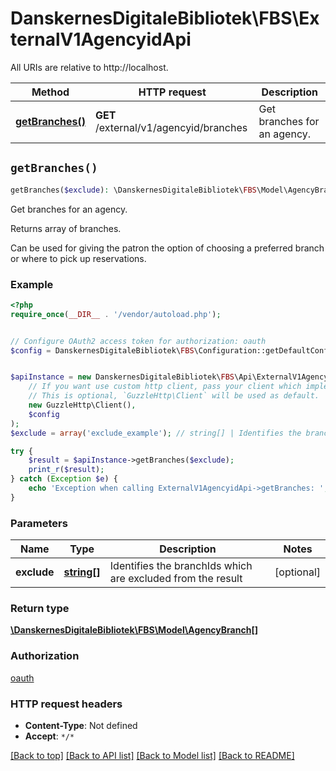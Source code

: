 # DanskernesDigitaleBibliotek\FBS\ExternalV1AgencyidApi

All URIs are relative to http://localhost.

Method | HTTP request | Description
------------- | ------------- | -------------
[**getBranches()**](ExternalV1AgencyidApi.md#getBranches) | **GET** /external/v1/agencyid/branches | Get branches for an agency.


## `getBranches()`

```php
getBranches($exclude): \DanskernesDigitaleBibliotek\FBS\Model\AgencyBranch[]
```

Get branches for an agency.

Returns array of branches.  <p>Can be used for giving the patron the option of choosing a preferred branch or where to pick up  reservations.</p>

### Example

```php
<?php
require_once(__DIR__ . '/vendor/autoload.php');


// Configure OAuth2 access token for authorization: oauth
$config = DanskernesDigitaleBibliotek\FBS\Configuration::getDefaultConfiguration()->setAccessToken('YOUR_ACCESS_TOKEN');


$apiInstance = new DanskernesDigitaleBibliotek\FBS\Api\ExternalV1AgencyidApi(
    // If you want use custom http client, pass your client which implements `GuzzleHttp\ClientInterface`.
    // This is optional, `GuzzleHttp\Client` will be used as default.
    new GuzzleHttp\Client(),
    $config
);
$exclude = array('exclude_example'); // string[] | Identifies the branchIds which are excluded from the result

try {
    $result = $apiInstance->getBranches($exclude);
    print_r($result);
} catch (Exception $e) {
    echo 'Exception when calling ExternalV1AgencyidApi->getBranches: ', $e->getMessage(), PHP_EOL;
}
```

### Parameters

Name | Type | Description  | Notes
------------- | ------------- | ------------- | -------------
 **exclude** | [**string[]**](../Model/string.md)| Identifies the branchIds which are excluded from the result | [optional]

### Return type

[**\DanskernesDigitaleBibliotek\FBS\Model\AgencyBranch[]**](../Model/AgencyBranch.md)

### Authorization

[oauth](../../README.md#oauth)

### HTTP request headers

- **Content-Type**: Not defined
- **Accept**: `*/*`

[[Back to top]](#) [[Back to API list]](../../README.md#endpoints)
[[Back to Model list]](../../README.md#models)
[[Back to README]](../../README.md)
